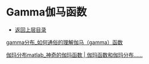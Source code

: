 # Gamma伽马函数

* [返回上层目录](../probability-distribution.md)



[gamma分布_如何通俗的理解伽马（gamma）函数](https://wenku.baidu.com/view/3486abcc6194dd88d0d233d4b14e852458fb392d.html)

[伽玛分布matlab_神奇的伽玛函数 | 伽玛函数和伽玛分布……](https://blog.csdn.net/weixin_39821605/article/details/112784184)


